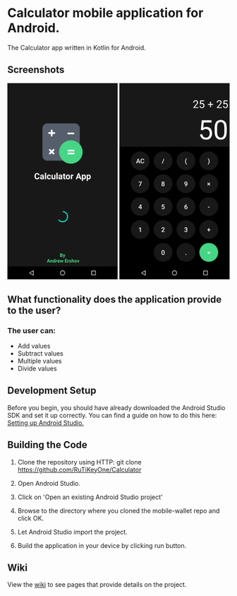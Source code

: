 # Calculator mobile application for Android.

The Calculator app written in Kotlin for Android.

## Screenshots

<p align="center">
  <img src="https://github.com/RuTiKeyOne/Calculator/blob/master/doc/Screenshots/1.png" width="250"/>
  <img src="https://github.com/RuTiKeyOne/Calculator/blob/master/doc/Screenshots/2.png" width="250" />
</p>

 ## What functionality does the application provide to the user?

### The user can:
* Add values
* Subtract values
* Multiple values
* Divide values

## Development Setup

Before you begin, you should have already downloaded the Android Studio SDK and set it up correctly. You can find a guide on how to do this here: [Setting up Android Studio.](http://developer.android.com/sdk/installing/index.html?pkg=studio)

## Building the Code

1. Clone the repository using HTTP: git clone https://github.com/RuTiKeyOne/Calculator
2. Open Android Studio.

3. Click on 'Open an existing Android Studio project'

4. Browse to the directory where you cloned the mobile-wallet repo and click OK.

5. Let Android Studio import the project.

6. Build the application in your device by clicking run button.

## Wiki

View the [wiki](https://github.com/RuTiKeyOne/Calculator/blob/master/doc/Wiki.md) to see pages that provide details on the project.
